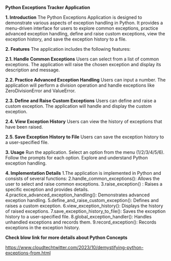 ****Python Exceptions Tracker Application****

**1. Introduction**
The Python Exceptions Application is designed to demonstrate various aspects of exception handling in Python. It provides a menu-driven interface for users to explore common exceptions, practice advanced exception handling, define and raise custom exceptions, view the exception history, and save the exception history to a file.

**2. Features**
The application includes the following features:

**2.1. Handle Common Exceptions**
Users can select from a list of common exceptions.
The application will raise the chosen exception and display its description and message.

**2.2. Practice Advanced Exception Handling**
Users can input a number.
The application will perform a division operation and handle exceptions like ZeroDivisionError and ValueError.

**2.3. Define and Raise Custom Exceptions**
Users can define and raise a custom exception.
The application will handle and display the custom exception.

**2.4. View Exception History**
Users can view the history of exceptions that have been raised.

**2.5. Save Exception History to File**
Users can save the exception history to a user-specified file.

**3. Usage**
Run the application.
Select an option from the menu (1/2/3/4/5/6).
Follow the prompts for each option.
Explore and understand Python exception handling.

**4. Implementation Details**
1.The application is implemented in Python and consists of several functions:
2.handle_common_exceptions(): Allows the user to select and raise common exceptions.
3.raise_exception()         : Raises a specific exception and provides details.
4.practice_advanced_exception_handling(): Demonstrates advanced exception handling.
5.define_and_raise_custom_exception(): Defines and raises a custom exception.
6.view_exception_history(): Displays the history of raised exceptions.
7.save_exception_history_to_file(): Saves the exception history to a user-specified file.
8.global_exception_handler(): Handles unhandled exceptions and records them.
9.record_exception(): Records exceptions in the exception history.

**Check blow link  for  more details about Python Concepts**

https://www.cloudtechtwitter.com/2023/10/demystifying-python-exceptions-from.html
